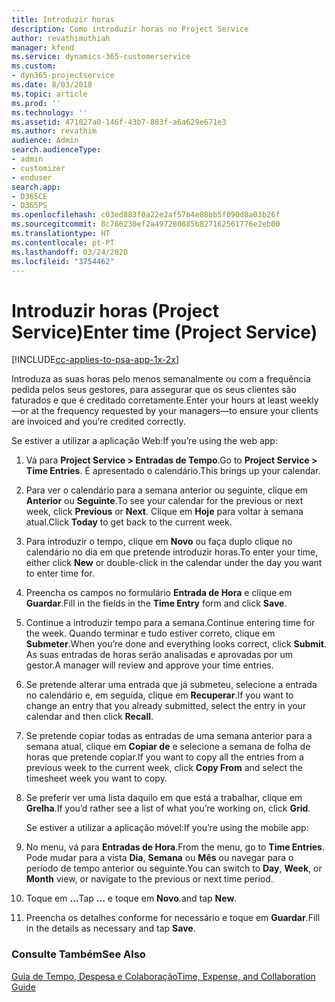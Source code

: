 ```yaml
---
title: Introduzir horas
description: Como introduzir horas no Project Service
author: revathimuthiah
manager: kfend
ms.service: dynamics-365-customerservice
ms.custom:
- dyn365-projectservice
ms.date: 8/03/2018
ms.topic: article
ms.prod: ''
ms.technology: ''
ms.assetid: 471027a0-146f-43b7-883f-a6a629e671e3
ms.author: revathim
audience: Admin
search.audienceType:
- admin
- customizer
- enduser
search.app:
- D365CE
- D365PS
ms.openlocfilehash: c03ed883f0a22e2af57b4e08bb5f090d8a03b26f
ms.sourcegitcommit: 8c786230ef2a497280885b827162561776e2eb00
ms.translationtype: HT
ms.contentlocale: pt-PT
ms.lasthandoff: 03/24/2020
ms.locfileid: "3754462"
---
```

# <a name="enter-time-project-service"></a><span data-ttu-id="4d5cc-103">Introduzir horas (Project Service)</span><span class="sxs-lookup"><span data-stu-id="4d5cc-103">Enter time (Project Service)</span></span>

[!INCLUDE[cc-applies-to-psa-app-1x-2x](../includes/cc-applies-to-psa-app-1x-2x.md)]

<span data-ttu-id="4d5cc-104">Introduza as suas horas pelo menos semanalmente ou com a frequência pedida pelos seus gestores, para assegurar que os seus clientes são faturados e que é creditado corretamente.</span><span class="sxs-lookup"><span data-stu-id="4d5cc-104">Enter your hours at least weekly—or at the frequency requested by your managers—to ensure your clients are invoiced and you’re credited correctly.</span></span>  
  
 <span data-ttu-id="4d5cc-105">Se estiver a utilizar a aplicação Web:</span><span class="sxs-lookup"><span data-stu-id="4d5cc-105">If you’re using the web app:</span></span>  
  
1. <span data-ttu-id="4d5cc-106">Vá para **Project Service > Entradas de Tempo**.</span><span class="sxs-lookup"><span data-stu-id="4d5cc-106">Go to **Project Service > Time Entries**.</span></span> <span data-ttu-id="4d5cc-107">É apresentado o calendário.</span><span class="sxs-lookup"><span data-stu-id="4d5cc-107">This brings up your calendar.</span></span>  
  
2. <span data-ttu-id="4d5cc-108">Para ver o calendário para a semana anterior ou seguinte, clique em **Anterior** ou **Seguinte**.</span><span class="sxs-lookup"><span data-stu-id="4d5cc-108">To see your calendar for the previous or next week, click **Previous** or **Next**.</span></span> <span data-ttu-id="4d5cc-109">Clique em **Hoje** para voltar à semana atual.</span><span class="sxs-lookup"><span data-stu-id="4d5cc-109">Click **Today** to get back to the current week.</span></span>  
  
3. <span data-ttu-id="4d5cc-110">Para introduzir o tempo, clique em **Novo** ou faça duplo clique no calendário no dia em que pretende introduzir horas.</span><span class="sxs-lookup"><span data-stu-id="4d5cc-110">To enter your time, either click **New** or double-click in the calendar under the day you want to enter time for.</span></span>  
  
4. <span data-ttu-id="4d5cc-111">Preencha os campos no formulário **Entrada de Hora** e clique em **Guardar**.</span><span class="sxs-lookup"><span data-stu-id="4d5cc-111">Fill in the fields in the **Time Entry** form and click **Save**.</span></span>  
  
5. <span data-ttu-id="4d5cc-112">Continue a introduzir tempo para a semana.</span><span class="sxs-lookup"><span data-stu-id="4d5cc-112">Continue entering time for the week.</span></span> <span data-ttu-id="4d5cc-113">Quando terminar e tudo estiver correto, clique em **Submeter**.</span><span class="sxs-lookup"><span data-stu-id="4d5cc-113">When you’re done and everything looks correct, click **Submit**.</span></span> <span data-ttu-id="4d5cc-114">As suas entradas de horas serão analisadas e aprovadas por um gestor.</span><span class="sxs-lookup"><span data-stu-id="4d5cc-114">A manager will review and approve your time entries.</span></span>  
  
6. <span data-ttu-id="4d5cc-115">Se pretende alterar uma entrada que já submeteu, selecione a entrada no calendário e, em seguida, clique em **Recuperar**.</span><span class="sxs-lookup"><span data-stu-id="4d5cc-115">If you want to change an entry that you already submitted, select the entry in your calendar and then click **Recall**.</span></span>  
  
7. <span data-ttu-id="4d5cc-116">Se pretende copiar todas as entradas de uma semana anterior para a semana atual, clique em **Copiar de** e selecione a semana de folha de horas que pretende copiar.</span><span class="sxs-lookup"><span data-stu-id="4d5cc-116">If you want to copy all the entries from a previous week to the current week, click **Copy From** and select the timesheet week you want to copy.</span></span>  
  
8. <span data-ttu-id="4d5cc-117">Se preferir ver uma lista daquilo em que está a trabalhar, clique em **Grelha**.</span><span class="sxs-lookup"><span data-stu-id="4d5cc-117">If you’d rather see a list of what you’re working on, click **Grid**.</span></span>  
  
   <span data-ttu-id="4d5cc-118">Se estiver a utilizar a aplicação móvel:</span><span class="sxs-lookup"><span data-stu-id="4d5cc-118">If you’re using the mobile app:</span></span>  
  
9. <span data-ttu-id="4d5cc-119">No menu, vá para **Entradas de Hora**.</span><span class="sxs-lookup"><span data-stu-id="4d5cc-119">From the menu, go to **Time Entries**.</span></span>     <span data-ttu-id="4d5cc-120">Pode mudar para a vista **Dia**, **Semana** ou **Mês** ou navegar para o período de tempo anterior ou seguinte.</span><span class="sxs-lookup"><span data-stu-id="4d5cc-120">You can switch to **Day**, **Week**, or **Month** view, or navigate to the previous or next time period.</span></span>  
  
10. <span data-ttu-id="4d5cc-121">Toque em **…**</span><span class="sxs-lookup"><span data-stu-id="4d5cc-121">Tap **…**</span></span> <span data-ttu-id="4d5cc-122">e toque em **Novo**.</span><span class="sxs-lookup"><span data-stu-id="4d5cc-122">and tap **New**.</span></span>  
  
11. <span data-ttu-id="4d5cc-123">Preencha os detalhes conforme for necessário e toque em **Guardar**.</span><span class="sxs-lookup"><span data-stu-id="4d5cc-123">Fill in the details as necessary and tap **Save**.</span></span>  
  
### <a name="see-also"></a><span data-ttu-id="4d5cc-124">Consulte Também</span><span class="sxs-lookup"><span data-stu-id="4d5cc-124">See Also</span></span>  
 [<span data-ttu-id="4d5cc-125">Guia de Tempo, Despesa e Colaboração</span><span class="sxs-lookup"><span data-stu-id="4d5cc-125">Time, Expense, and Collaboration Guide</span></span>](../project-service/time-expense-collaboration-guide.md)
